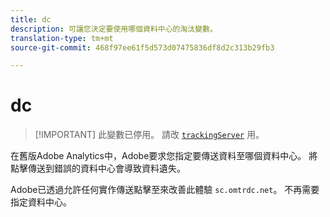 ```yaml
---
title: dc
description: 可讓您決定要使用哪個資料中心的淘汰變數。
translation-type: tm+mt
source-git-commit: 468f97ee61f5d573d07475836df8d2c313b29fb3

---
```



# dc

> [!IMPORTANT] 此變數已停用。 請改 [`trackingServer`](trackingserver.md) 用。

在舊版Adobe Analytics中，Adobe要求您指定要傳送資料至哪個資料中心。 將點擊傳送到錯誤的資料中心會導致資料遺失。

Adobe已透過允許任何實作傳送點擊至來改善此體驗 `sc.omtrdc.net`。 不再需要指定資料中心。
